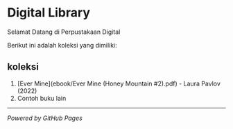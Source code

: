 # Digital Library

Selamat Datang di Perpustakaan Digital

Berikut ini adalah koleksi yang dimiliki:

## koleksi
1. [Ever Mine](ebook/Ever Mine (Honey Mountain #2).pdf) - Laura Pavlov (2022)
2. Contoh buku lain
---

*Powered by GitHub Pages*
